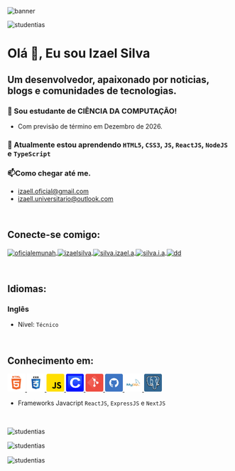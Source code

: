 ![banner](https://raw.githubusercontent.com/studentias/studentias/main/images/ciencia-computacao.jpg?raw=true)

<p
    align="left"
>
    <img
        src="https://komarev.com/ghpvc/?username=studentias&label=Visualizac%C3%B5es%20do%20perfil&color=0e75b6&style=flat"
        alt="studentias"
    />
</p>

# Olá 👋, Eu sou Izael Silva
## Um desenvolvedor, apaixonado por noticias, blogs e comunidades de tecnologias.

### 🔭 Sou estudante de **CIÊNCIA DA COMPUTAÇÃO!**
- Com previsão de término em Dezembro de 2026.

### 🌱 Atualmente estou aprendendo ``HTML5``, ``CSS3``, ``JS``, ``ReactJS``, ``NodeJS`` e ``TypeScript``
### 📫Como chegar até me.
- izaell.oficial@gmail.com
- izaell.universitario@outlook.com

<br>

## Conecte-se comigo:
<p align="left">
    <a
        href="https://twitter.com/oficialemunah"
        target="_blank"
        title="Twitter"
    >
        <img
            align="center"
            src="https://cdn2.iconfinder.com/data/icons/social-media-2285/512/1_Twitter3_colored_svg-256.png"
            alt="oficialemunah"
            height="40"
            width="40"
        />
    </a>
    <a
        href="https://linkedin.com/in/izaelsilva"
        target="_blank"
        title="Linkedin"
    >
        <img
            align="center"
            src="https://cdn2.iconfinder.com/data/icons/social-media-2285/512/1_Linkedin_unofficial_colored_svg-256.png"
            alt="izaelsilva"
            height="40"
            width="40"
        />
    </a>
    <a
        href="https://fb.com/silva.izael.a"
        target="_blank"
        title="Facebook"
    >
        <img
            align="center"
            src="https://cdn1.iconfinder.com/data/icons/social-media-2285/512/Colored_Facebook3_svg-256.png"
            alt="silva.izael.a"
            height="40"
            width="40"
        />
    </a>
    <a
        href="https://instagram.com/silva.i.a"
        target="_blank"
        title="Instagram"
    >
        <img
            align="center"
            src="https://cdn2.iconfinder.com/data/icons/social-media-applications/64/social_media_applications_3-instagram-256.png"
            alt="silva.i.a"
            height="40"
            width="40"
        />
    </a>
    <a
        href="https://www.youtube.com/channel/UCRFtQJA1HHrcEMyBG_qVRRw"
        target="_blank"
        title="Youtube"
    >
        <img
            align="center"
            src="https://cdn0.iconfinder.com/data/icons/social-flat-rounded-rects/512/youtube_v2-256.png"
            alt="dd"
            height="40"
            width="40"
        />
    </a>
</p>

<br>

## Idiomas:
### Inglês
- Nível: ``Técnico``

<br>

## Conhecimento em:
<p align="left">
    <a
        href="https://www.w3.org/html/"
        target="_blank"
        rel="noreferrer"
        title="HTML5"
    >
        <img
            src="https://raw.githubusercontent.com/Ias4g/Ias4g/main/images/html5.png"
            alt="html5"
            width="40"
            height="40"
        />
    </a>
    <a
        href="https://www.w3schools.com/css/"
        target="_blank"
        rel="noreferrer"
        title="CSS3"
    >
        <img
            src="https://raw.githubusercontent.com/Ias4g/Ias4g/main/images/css3.png"
            alt="css3"
            width="40"
            height="40"
        />
    </a>
    <a
        href="https://developer.mozilla.org/en-US/docs/Web/JavaScript"
        target="_blank"
        rel="noreferrer"
        title="JavaScript"
    >
        <img
            src="https://raw.githubusercontent.com/Ias4g/Ias4g/main/images/javascript.png"
            alt="javascript"
            width="40"
            height="40"
        />
    </a>
    <a
        href="https://pt.wikipedia.org/wiki/C_(linguagem_de_programa%C3%A7%C3%A3o)"
        target="_blank"
        rel="noreferrer"
        title="Linguagem C"
    >
        <img
            src="https://raw.githubusercontent.com/Ias4g/Ias4g/main/images/c.png"
            alt="linguagem c"
            width="40"
            height="40"
        />
    </a>
    <a
        href="https://git-scm.com/"
        target="_blank"
        rel="noreferrer"
        title="Git"
    >
        <img
            src="https://raw.githubusercontent.com/Ias4g/Ias4g/main/images/git.png"
            alt="git"
            width="40"
            height="40"
        />
    </a>
    <a
        href="https://github.com/"
        target="_blank"
        rel="noreferrer"
        title="Github"
    >
        <img
            src="https://raw.githubusercontent.com/Ias4g/Ias4g/main/images/github.png"
            alt="github"
            width="40"
            height="40"
        />
    </a>
    <a
        href="https://www.mysql.com/"
        target="_blank"
        rel="noreferrer"
        title="MySQL"
    >
        <img
            src="https://raw.githubusercontent.com/Ias4g/Ias4g/main/images/mysql.png"
            alt="mysql"
            width="40"
            height="40"
        />
    </a>
    <a
        href="https://www.postgresql.org"
        target="_blank"
        rel="noreferrer"
        title="PostgresSQL"
    >
        <img
            src="https://raw.githubusercontent.com/Ias4g/Ias4g/main/images/postgres.png"
            alt="postgresql"
            width="40"
            height="40"
        />
    </a>
</p>

- Frameworks Javacript ``ReactJS``, ``ExpressJS`` e ``NextJS``

<br>

<p>
    <img
        align="center"
        src="https://github-readme-stats.vercel.app/api/top-langs?username=studentias&show_icons=true&theme=dark&locale=pt-br&layout=compact"
        alt="studentias"
    />
</p>

<p>
    <img
        align="center"
        src="https://github-readme-stats.vercel.app/api?username=studentias&show_icons=true&theme=dark&locale=pt-br"
        alt="studentias"
    />
</p>

<p>
    <img
        align="center"
        src="https://github-readme-streak-stats.herokuapp.com/?user=studentias&theme=dark"
        alt="studentias"
    />
</p>
